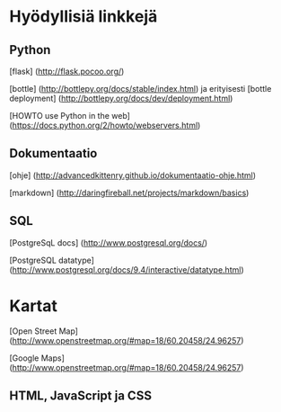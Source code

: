 # Hyödyllisiä linkkejä

## Python
[flask] (http://flask.pocoo.org/)

[bottle] (http://bottlepy.org/docs/stable/index.html) ja erityisesti [bottle deployment] (http://bottlepy.org/docs/dev/deployment.html)

[HOWTO use Python in the web] (https://docs.python.org/2/howto/webservers.html)

## Dokumentaatio
[ohje] (http://advancedkittenry.github.io/dokumentaatio-ohje.html)

[markdown] (http://daringfireball.net/projects/markdown/basics)

## SQL
[PostgreSqL docs] (http://www.postgresql.org/docs/)

[PostgreSQL datatype] (http://www.postgresql.org/docs/9.4/interactive/datatype.html)

# Kartat
[Open Street Map] (http://www.openstreetmap.org/#map=18/60.20458/24.96257)

[Google Maps] (http://www.openstreetmap.org/#map=18/60.20458/24.96257)

## HTML, JavaScript ja CSS
